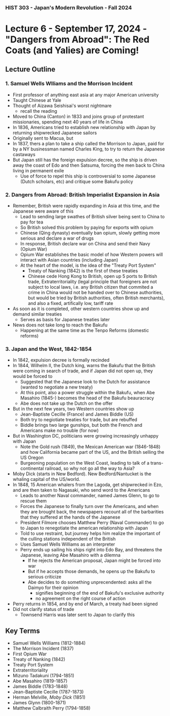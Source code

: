 ### HIST 303 - Japan's Modern Revolution - Fall 2024

[//]: <> (use `gqap` to force wrap text)
[//]: <> (use `:noa w` to save without autoformatting)

# Lecture 6 - September 17, 2024 - "Dangers from Abroad": The Red Coats (and Yalies) are Coming!

## Lecture Outline

### 1. Samuel Wells Wlliams and the Morrison Incident

- First professor of anything east asia at any major American university
- Taught Chinese at Yale
- Thought of Aizawa Seishisai's worst nightmare
  - recall the reading
- Moved to China (Canton) in 1833 and joins group of protestant missionaries, spending next 40 years of life in China
- In 1836, Americans tried to establish new relationship with Japan by returning shipwrecked Japanese sailors
- Originally sent to Macua, but
- In 1837, thers a plan to take a ship called the Morrison to Japan, paid for by a NY businessman named Charles King, to try to return the Japanese castaways
- But Japan still has the foreign expulsion decree, so the ship is driven away the coast of Edo and
  then Satsuma, forcing the men back to China living in permanent exile
  - Use of force to repel this ship is controversial to some Japanese (Dutch scholars, etc) and
    critique some Bakufu policy

### 2. Dangers from Abroad: British Imperialist Expansion in Asia

- Remember, British were rapidly expanding in Asia at this time, and the Japanese were aware of this
  - Lead to sending large swathes of British silver being sent to China to pay for tea
  - So British solved this problem by paying for exports with opium
  - Chinese (Qing dynasty) eventually ban opium, slowly getting more serious and declare a war of
    drugs
  - In response, British declare war on China and send their Navy (Opium War)
  - Opium War establishes the basic model of how Western powers will interact with Asian countries
    (including Japan)
  - At the heart of the model, is the idea of the "Treaty Port System"
    - Treaty of Nanking (1842) is the first of these treaties
    - Chinese cede Hong Kong to British, open up 5 ports to British trade, Extraterritoriality
      (legal principle that foreigners are not subject to local laws, i.e. any British citizen that
      commited a crime in China would not be handed over to Chinese authorities, but would be tried by
      British authorities, often British merchants), and also a fixed, artifically low, tariff rate
- As soon as it is completed, other western countries show up and demand similar treaties
  - Serves as basis for Japanese treaties later
- News does not take long to reach the Bakufu
  - Happening at the same time as the Tenpo Reforms (domestic reforms)

### 3. Japan and the West, 1842-1854

- In 1842, expulsion decree is formally recinded
- In 1844, Wilhelm II, the Dutch king, warns the Bakufu that the British were coming in search of
  trade, and if Japan did not open up, they would be forced to
  - Suggested that the Japanese look to the Dutch for assistance (wanted to negotiate a new treaty)
  - At this point, also a power struggle within the Bakufu, when Abe Masahiro (1845-) becomes the
    head of the Bakufu beauracracy
  - Abe does not take up the Dutch on the offer
- But in the next few years, two Western countries show up
  - Jean-Baptiste Cecille (France) and James Biddle (US)
  - Both try to negiotiate treaties for trade, but are rebuffed
  - Biddle brings two large gunships, but both the French and Americans make no trouble (for now)
- But in Washington DC, politicians were growing increasingly unhappy with Japan
  - Note the Gold rush (1849), the Mexican American war (1846-1848) and how California became part
    of the US, and the British selling the US Oregon
  - Burgeoning population on the West Coast, leading to talk of a trans-continental railroad, so why
    not go all the way to Asia?
- Moby Dick (starts in New Bedford). New Bedford/Nantucket is the whaling capital of the US/world.
- In 1848, 15 American whalers from the Lagoda, get shipwrecked in Ezo, and are then taken to
  Nagasaki, who send word to the Americans
  - Leads to another Naval commander, named James Glenn, to go to rescue them
  - Forces the Japanese to finally turn over the Americans, and when they are brought back, the
    newspapers recount all of the barbarities that they suffered at the hands of the Japanese
  - President Filmore chooses Matthew Perry (Naval Commander) to go to Japan to renegotiate the
    american relationship with Japan
  - Told to use restraint, but journey helps him realize the important of the culling stations
    independent of the British
  - Uses Samuel Wells Williams as an interpreter
  - Perry ends up sailing his ships right into Edo Bay, and threatens the Japanese, leaving Abe
    Masahiro with a dilemna
    - If he rejects the American proposal, Japan might be forced into war
    - But if he accepts those demands, he opens up the Bakufu to serious criticize
    - Abe decides to do something unprecendented: asks all the Daimyo for their opinion
      - signifies beginning of the end of Bakufu's exclusive authority
      - no agreement on the right course of action
- Perry returns in 1854, and by end of March, a treaty had been signed
- Did not clarify status of trade
  - Townsend Harris was later sent to Japan to clarify this

## Key Terms

- Samuel Wells Williams (1812-1884)
- The Morrison Incident (1837)
- First Opium War
- Treaty of Nanking (1842)
- Treaty Port System
- Extraterritoriality
- Mizuno Tadakuni (1794-1851)
- Abe Masahiro (1819-1857)
- James Biddle (1783-1848)
- Jean-Baptiste Cecille (1787-1873)
- Herman Melville, _Moby Dick_ (1851)
- James Glynn (1800-1871)
- Matthew Calbraith Perry (1794-1858)
